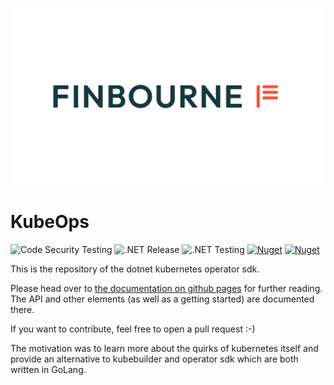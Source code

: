 ![LUSID_by_Finbourne](./resources/Finbourne_Logo_Teal.svg)

# KubeOps

![Code Security Testing](https://github.com/buehler/dotnet-operator-sdk/workflows/Code%20Security%20Testing/badge.svg)
![.NET Release](https://github.com/buehler/dotnet-operator-sdk/workflows/.NET%20Release/badge.svg)
![.NET Testing](https://github.com/buehler/dotnet-operator-sdk/workflows/.NET%20Testing/badge.svg)
[![Nuget](https://img.shields.io/nuget/v/KubeOps)](https://www.nuget.org/packages/KubeOps/)
[![Nuget](https://img.shields.io/nuget/vpre/KubeOps?label=nuget%20prerelease)](https://www.nuget.org/packages/KubeOps/absoluteLatest)

This is the repository of the dotnet kubernetes operator sdk.

Please head over to [the documentation on github pages](https://buehler.github.io/dotnet-operator-sdk/)
for further reading. The API and other elements (as well as a getting started) are documented there.

If you want to contribute, feel free to open a pull request :-)

The motivation was to learn more about the quirks of kubernetes itself and
provide an alternative to kubebuilder and operator sdk which are both
written in GoLang.
